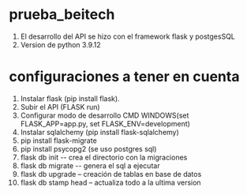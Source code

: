 # prueba_beitech
1. El desarrollo del API se hizo con el framework flask y postgesSQL
2. Version de python 3.9.12
# configuraciones a tener en cuenta
1.	Instalar flask  (pip install flask).
2.	Subir el API (FLASK run)
3.	Configurar modo de desarrollo   CMD WINDOWS(set FLASK_APP=app.py,  set FLASK_ENV=development)
4.	Instalar sqlalchemy (pip install flask-sqlalchemy)
5.	pip install flask-migrate
6.	pip install psycopg2 (se uso postgres sql)
7.	flask db init --  crea el directorio con la migraciones
8.	flask db migrate --  genera el sql a ejecutar
9.	flask db upgrade – creación de tablas en base de datos
10.	flask db stamp head – actualiza todo a la ultima version
